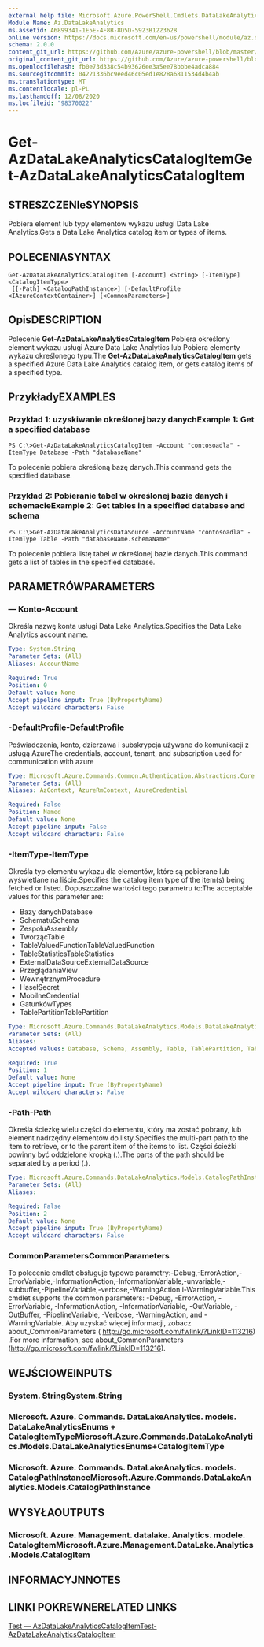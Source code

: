 ```yaml
---
external help file: Microsoft.Azure.PowerShell.Cmdlets.DataLakeAnalytics.dll-Help.xml
Module Name: Az.DataLakeAnalytics
ms.assetid: A6899341-1E5E-4F8B-8D5D-5923B1223628
online version: https://docs.microsoft.com/en-us/powershell/module/az.datalakeanalytics/get-azdatalakeanalyticscatalogitem
schema: 2.0.0
content_git_url: https://github.com/Azure/azure-powershell/blob/master/src/DataLakeAnalytics/DataLakeAnalytics/help/Get-AzDataLakeAnalyticsCatalogItem.md
original_content_git_url: https://github.com/Azure/azure-powershell/blob/master/src/DataLakeAnalytics/DataLakeAnalytics/help/Get-AzDataLakeAnalyticsCatalogItem.md
ms.openlocfilehash: fb0e73d338c54b93626ee3a5ee78bbbe4adca884
ms.sourcegitcommit: 04221336bc9eed46c05ed1e828a6811534d4b4ab
ms.translationtype: MT
ms.contentlocale: pl-PL
ms.lasthandoff: 12/08/2020
ms.locfileid: "98370022"
---
```

# <span data-ttu-id="0c2a3-101">Get-AzDataLakeAnalyticsCatalogItem</span><span class="sxs-lookup"><span data-stu-id="0c2a3-101">Get-AzDataLakeAnalyticsCatalogItem</span></span>

## <span data-ttu-id="0c2a3-102">STRESZCZENIe</span><span class="sxs-lookup"><span data-stu-id="0c2a3-102">SYNOPSIS</span></span>
<span data-ttu-id="0c2a3-103">Pobiera element lub typy elementów wykazu usługi Data Lake Analytics.</span><span class="sxs-lookup"><span data-stu-id="0c2a3-103">Gets a Data Lake Analytics catalog item or types of items.</span></span>

## <span data-ttu-id="0c2a3-104">POLECENIA</span><span class="sxs-lookup"><span data-stu-id="0c2a3-104">SYNTAX</span></span>

```
Get-AzDataLakeAnalyticsCatalogItem [-Account] <String> [-ItemType] <CatalogItemType>
 [[-Path] <CatalogPathInstance>] [-DefaultProfile <IAzureContextContainer>] [<CommonParameters>]
```

## <span data-ttu-id="0c2a3-105">Opis</span><span class="sxs-lookup"><span data-stu-id="0c2a3-105">DESCRIPTION</span></span>
<span data-ttu-id="0c2a3-106">Polecenie **Get-AzDataLakeAnalyticsCatalogItem** Pobiera określony element wykazu usługi Azure Data Lake Analytics lub Pobiera elementy wykazu określonego typu.</span><span class="sxs-lookup"><span data-stu-id="0c2a3-106">The **Get-AzDataLakeAnalyticsCatalogItem** gets a specified Azure Data Lake Analytics catalog item, or gets catalog items of a specified type.</span></span>

## <span data-ttu-id="0c2a3-107">Przykłady</span><span class="sxs-lookup"><span data-stu-id="0c2a3-107">EXAMPLES</span></span>

### <span data-ttu-id="0c2a3-108">Przykład 1: uzyskiwanie określonej bazy danych</span><span class="sxs-lookup"><span data-stu-id="0c2a3-108">Example 1: Get a specified database</span></span>
```
PS C:\>Get-AzDataLakeAnalyticsCatalogItem -Account "contosoadla" -ItemType Database -Path "databaseName"
```

<span data-ttu-id="0c2a3-109">To polecenie pobiera określoną bazę danych.</span><span class="sxs-lookup"><span data-stu-id="0c2a3-109">This command gets the specified database.</span></span>

### <span data-ttu-id="0c2a3-110">Przykład 2: Pobieranie tabel w określonej bazie danych i schemacie</span><span class="sxs-lookup"><span data-stu-id="0c2a3-110">Example 2: Get tables in a specified database and schema</span></span>
```
PS C:\>Get-AzDataLakeAnalyticsDataSource -AccountName "contosoadla" -ItemType Table -Path "databaseName.schemaName"
```

<span data-ttu-id="0c2a3-111">To polecenie pobiera listę tabel w określonej bazie danych.</span><span class="sxs-lookup"><span data-stu-id="0c2a3-111">This command gets a list of tables in the specified database.</span></span>

## <span data-ttu-id="0c2a3-112">PARAMETRÓW</span><span class="sxs-lookup"><span data-stu-id="0c2a3-112">PARAMETERS</span></span>

### <span data-ttu-id="0c2a3-113">— Konto</span><span class="sxs-lookup"><span data-stu-id="0c2a3-113">-Account</span></span>
<span data-ttu-id="0c2a3-114">Określa nazwę konta usługi Data Lake Analytics.</span><span class="sxs-lookup"><span data-stu-id="0c2a3-114">Specifies the Data Lake Analytics account name.</span></span>

```yaml
Type: System.String
Parameter Sets: (All)
Aliases: AccountName

Required: True
Position: 0
Default value: None
Accept pipeline input: True (ByPropertyName)
Accept wildcard characters: False
```

### <span data-ttu-id="0c2a3-115">-DefaultProfile</span><span class="sxs-lookup"><span data-stu-id="0c2a3-115">-DefaultProfile</span></span>
<span data-ttu-id="0c2a3-116">Poświadczenia, konto, dzierżawa i subskrypcja używane do komunikacji z usługą Azure</span><span class="sxs-lookup"><span data-stu-id="0c2a3-116">The credentials, account, tenant, and subscription used for communication with azure</span></span>

```yaml
Type: Microsoft.Azure.Commands.Common.Authentication.Abstractions.Core.IAzureContextContainer
Parameter Sets: (All)
Aliases: AzContext, AzureRmContext, AzureCredential

Required: False
Position: Named
Default value: None
Accept pipeline input: False
Accept wildcard characters: False
```

### <span data-ttu-id="0c2a3-117">-ItemType</span><span class="sxs-lookup"><span data-stu-id="0c2a3-117">-ItemType</span></span>
<span data-ttu-id="0c2a3-118">Określa typ elementu wykazu dla elementów, które są pobierane lub wyświetlane na liście.</span><span class="sxs-lookup"><span data-stu-id="0c2a3-118">Specifies the catalog item type of the item(s) being fetched or listed.</span></span>
<span data-ttu-id="0c2a3-119">Dopuszczalne wartości tego parametru to:</span><span class="sxs-lookup"><span data-stu-id="0c2a3-119">The acceptable values for this parameter are:</span></span>
- <span data-ttu-id="0c2a3-120">Bazy danych</span><span class="sxs-lookup"><span data-stu-id="0c2a3-120">Database</span></span>
- <span data-ttu-id="0c2a3-121">Schematu</span><span class="sxs-lookup"><span data-stu-id="0c2a3-121">Schema</span></span>
- <span data-ttu-id="0c2a3-122">Zespołu</span><span class="sxs-lookup"><span data-stu-id="0c2a3-122">Assembly</span></span>
- <span data-ttu-id="0c2a3-123">Tworząc</span><span class="sxs-lookup"><span data-stu-id="0c2a3-123">Table</span></span>
- <span data-ttu-id="0c2a3-124">TableValuedFunction</span><span class="sxs-lookup"><span data-stu-id="0c2a3-124">TableValuedFunction</span></span>
- <span data-ttu-id="0c2a3-125">TableStatistics</span><span class="sxs-lookup"><span data-stu-id="0c2a3-125">TableStatistics</span></span>
- <span data-ttu-id="0c2a3-126">ExternalDataSource</span><span class="sxs-lookup"><span data-stu-id="0c2a3-126">ExternalDataSource</span></span>
- <span data-ttu-id="0c2a3-127">Przeglądania</span><span class="sxs-lookup"><span data-stu-id="0c2a3-127">View</span></span>
- <span data-ttu-id="0c2a3-128">Wewnętrznym</span><span class="sxs-lookup"><span data-stu-id="0c2a3-128">Procedure</span></span>
- <span data-ttu-id="0c2a3-129">Haseł</span><span class="sxs-lookup"><span data-stu-id="0c2a3-129">Secret</span></span>
- <span data-ttu-id="0c2a3-130">Mobilne</span><span class="sxs-lookup"><span data-stu-id="0c2a3-130">Credential</span></span>
- <span data-ttu-id="0c2a3-131">Gatunków</span><span class="sxs-lookup"><span data-stu-id="0c2a3-131">Types</span></span>
- <span data-ttu-id="0c2a3-132">TablePartition</span><span class="sxs-lookup"><span data-stu-id="0c2a3-132">TablePartition</span></span>

```yaml
Type: Microsoft.Azure.Commands.DataLakeAnalytics.Models.DataLakeAnalyticsEnums+CatalogItemType
Parameter Sets: (All)
Aliases:
Accepted values: Database, Schema, Assembly, Table, TablePartition, TableValuedFunction, TableStatistics, ExternalDataSource, View, Procedure, Secret, Credential, Types, Package

Required: True
Position: 1
Default value: None
Accept pipeline input: True (ByPropertyName)
Accept wildcard characters: False
```

### <span data-ttu-id="0c2a3-133">-Path</span><span class="sxs-lookup"><span data-stu-id="0c2a3-133">-Path</span></span>
<span data-ttu-id="0c2a3-134">Określa ścieżkę wielu części do elementu, który ma zostać pobrany, lub element nadrzędny elementów do listy.</span><span class="sxs-lookup"><span data-stu-id="0c2a3-134">Specifies the multi-part path to the item to retrieve, or to the parent item of the items to list.</span></span>
<span data-ttu-id="0c2a3-135">Części ścieżki powinny być oddzielone kropką (.).</span><span class="sxs-lookup"><span data-stu-id="0c2a3-135">The parts of the path should be separated by a period (.).</span></span>

```yaml
Type: Microsoft.Azure.Commands.DataLakeAnalytics.Models.CatalogPathInstance
Parameter Sets: (All)
Aliases:

Required: False
Position: 2
Default value: None
Accept pipeline input: True (ByPropertyName)
Accept wildcard characters: False
```

### <span data-ttu-id="0c2a3-136">CommonParameters</span><span class="sxs-lookup"><span data-stu-id="0c2a3-136">CommonParameters</span></span>
<span data-ttu-id="0c2a3-137">To polecenie cmdlet obsługuje typowe parametry:-Debug,-ErrorAction,-ErrorVariable,-InformationAction,-InformationVariable,-unvariable,-subbuffer,-PipelineVariable,-verbose,-WarningAction i-WarningVariable.</span><span class="sxs-lookup"><span data-stu-id="0c2a3-137">This cmdlet supports the common parameters: -Debug, -ErrorAction, -ErrorVariable, -InformationAction, -InformationVariable, -OutVariable, -OutBuffer, -PipelineVariable, -Verbose, -WarningAction, and -WarningVariable.</span></span> <span data-ttu-id="0c2a3-138">Aby uzyskać więcej informacji, zobacz about_CommonParameters ( http://go.microsoft.com/fwlink/?LinkID=113216) .</span><span class="sxs-lookup"><span data-stu-id="0c2a3-138">For more information, see about_CommonParameters (http://go.microsoft.com/fwlink/?LinkID=113216).</span></span>

## <span data-ttu-id="0c2a3-139">WEJŚCIOWE</span><span class="sxs-lookup"><span data-stu-id="0c2a3-139">INPUTS</span></span>

### <span data-ttu-id="0c2a3-140">System. String</span><span class="sxs-lookup"><span data-stu-id="0c2a3-140">System.String</span></span>

### <span data-ttu-id="0c2a3-141">Microsoft. Azure. Commands. DataLakeAnalytics. models. DataLakeAnalyticsEnums + CatalogItemType</span><span class="sxs-lookup"><span data-stu-id="0c2a3-141">Microsoft.Azure.Commands.DataLakeAnalytics.Models.DataLakeAnalyticsEnums+CatalogItemType</span></span>

### <span data-ttu-id="0c2a3-142">Microsoft. Azure. Commands. DataLakeAnalytics. models. CatalogPathInstance</span><span class="sxs-lookup"><span data-stu-id="0c2a3-142">Microsoft.Azure.Commands.DataLakeAnalytics.Models.CatalogPathInstance</span></span>

## <span data-ttu-id="0c2a3-143">WYSYŁA</span><span class="sxs-lookup"><span data-stu-id="0c2a3-143">OUTPUTS</span></span>

### <span data-ttu-id="0c2a3-144">Microsoft. Azure. Management. datalake. Analytics. modele. CatalogItem</span><span class="sxs-lookup"><span data-stu-id="0c2a3-144">Microsoft.Azure.Management.DataLake.Analytics.Models.CatalogItem</span></span>

## <span data-ttu-id="0c2a3-145">INFORMACYJN</span><span class="sxs-lookup"><span data-stu-id="0c2a3-145">NOTES</span></span>

## <span data-ttu-id="0c2a3-146">LINKI POKREWNE</span><span class="sxs-lookup"><span data-stu-id="0c2a3-146">RELATED LINKS</span></span>

[<span data-ttu-id="0c2a3-147">Test — AzDataLakeAnalyticsCatalogItem</span><span class="sxs-lookup"><span data-stu-id="0c2a3-147">Test-AzDataLakeAnalyticsCatalogItem</span></span>](./Test-AzDataLakeAnalyticsCatalogItem.md)


